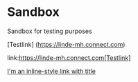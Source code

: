 # Sandbox
Sandbox for testing purposes

[Testlink] (https://linde-mh.connect.com)

link:https://linde-mh.connect.com[Testlink]

[I'm an inline-style link with title](https://www.google.com "Google's Homepage")
